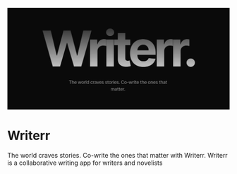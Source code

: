 ![logo](https://github.com/AkshatT5/writerr/blob/main/images/logo.png)

# Writerr

The world craves stories. Co-write the ones that matter with Writerr.
Writerr is a collaborative writing app for writers and novelists
